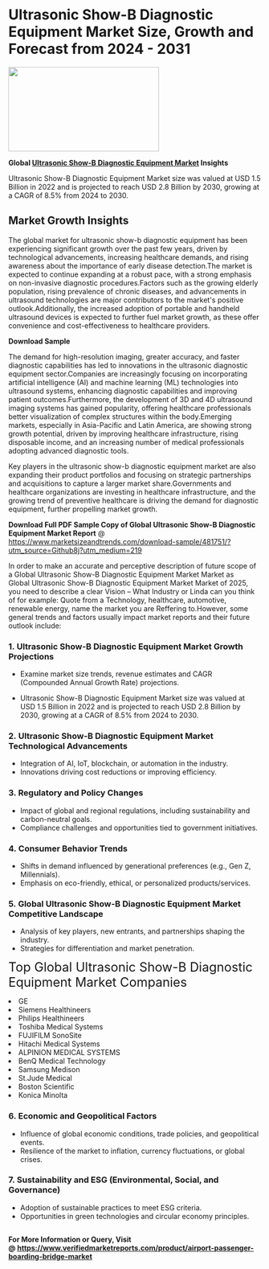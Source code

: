 <H1>Ultrasonic Show-B Diagnostic Equipment Market Size, Growth and Forecast from 2024 - 2031</H1><img class="aligncenter size-medium wp-image-584254" src="https://thirdeyenews.in/wp-content/uploads/2024/09/Global-Market-Research-300x168.jpeg" alt="" width="300" height="168" /><p><strong>Global&nbsp;<a href="https://www.marketsizeandtrends.com/download-sample/481751/?utm_source=Github8j?utm_medium=219">Ultrasonic Show-B Diagnostic Equipment Market</a> Insights</strong></p><p>Ultrasonic Show-B Diagnostic Equipment Market size was valued at USD 1.5 Billion in 2022 and is projected to reach USD 2.8 Billion by 2030, growing at a CAGR of 8.5% from 2024 to 2030.</p><p><h2>Market Growth Insights</h2> <p>The global market for ultrasonic show-b diagnostic equipment has been experiencing significant growth over the past few years, driven by technological advancements, increasing healthcare demands, and rising awareness about the importance of early disease detection.The market is expected to continue expanding at a robust pace, with a strong emphasis on non-invasive diagnostic procedures.Factors such as the growing elderly population, rising prevalence of chronic diseases, and advancements in ultrasound technologies are major contributors to the market's positive outlook.Additionally, the increased adoption of portable and handheld ultrasound devices is expected to further fuel market growth, as these offer convenience and cost-effectiveness to healthcare providers.</p> <p><strong>Download Sample</strong></p> <p>The demand for high-resolution imaging, greater accuracy, and faster diagnostic capabilities has led to innovations in the ultrasonic diagnostic equipment sector.Companies are increasingly focusing on incorporating artificial intelligence (AI) and machine learning (ML) technologies into ultrasound systems, enhancing diagnostic capabilities and improving patient outcomes.Furthermore, the development of 3D and 4D ultrasound imaging systems has gained popularity, offering healthcare professionals better visualization of complex structures within the body.Emerging markets, especially in Asia-Pacific and Latin America, are showing strong growth potential, driven by improving healthcare infrastructure, rising disposable income, and an increasing number of medical professionals adopting advanced diagnostic tools.</p> <p>Key players in the ultrasonic show-b diagnostic equipment market are also expanding their product portfolios and focusing on strategic partnerships and acquisitions to capture a larger market share.Governments and healthcare organizations are investing in healthcare infrastructure, and the growing trend of preventive healthcare is driving the demand for diagnostic equipment, further propelling market growth.</p> <p><span class=""><strong>Download Full PDF Sample Copy of Global Ultrasonic Show-B Diagnostic Equipment Market Report</strong> @ <a href="https://www.marketsizeandtrends.com/download-sample/481751/?utm_source=Github8j?utm_medium=219" target="_blank">https://www.marketsizeandtrends.com/download-sample/481751/?utm_source=Github8j?utm_medium=219</a></span></p><p>In order to make an accurate and perceptive description of future scope of a Global&nbsp;Ultrasonic Show-B Diagnostic Equipment Market Market as Global&nbsp;Ultrasonic Show-B Diagnostic Equipment Market Market of 2025, you need to describe a clear Vision &ndash; What Industry or Linda can you think of for example: Quote from a Technology, healthcare, automotive, renewable energy, name the market you are Reffering to.However, some general trends and factors usually impact market reports and their future outlook include:</p><h3>1.&nbsp;<strong>Ultrasonic Show-B Diagnostic Equipment Market Growth Projections</strong></h3><ul><li>Examine market size trends, revenue estimates and CAGR (Compounded Annual Growth Rate) projections.</li><li><p>Ultrasonic Show-B Diagnostic Equipment Market size was valued at USD 1.5 Billion in 2022 and is projected to reach USD 2.8 Billion by 2030, growing at a CAGR of 8.5% from 2024 to 2030.</p></li></ul><h3>2.&nbsp;<strong>Ultrasonic Show-B Diagnostic Equipment Market Technological Advancements</strong></h3><ul><li>Integration of AI, IoT, blockchain, or automation in the industry.</li><li>Innovations driving cost reductions or improving efficiency.</li></ul><h3>3.&nbsp;<strong>Regulatory and Policy Changes</strong></h3><ul><li>Impact of global and regional regulations, including sustainability and carbon-neutral goals.</li><li>Compliance challenges and opportunities tied to government initiatives.</li></ul><h3>4.&nbsp;<strong>Consumer Behavior Trends</strong></h3><ul><li>Shifts in demand influenced by generational preferences (e.g., Gen Z, Millennials).</li><li>Emphasis on eco-friendly, ethical, or personalized products/services.</li></ul><h3>5.&nbsp;<strong>Global Ultrasonic Show-B Diagnostic Equipment Market Competitive Landscape</strong></h3><ul><li>Analysis of key players, new entrants, and partnerships shaping the industry.</li><li>Strategies for differentiation and market penetration.</li></ul><p data-pm-slice="1 1 []"><span style="color: inherit; font-family: inherit; font-size: 25px;">Top Global Ultrasonic Show-B Diagnostic Equipment Market Companies</span></p><div class="" data-test-id=""><p><li>GE</li><li> Siemens Healthineers</li><li> Philips Healthineers</li><li> Toshiba Medical Systems</li><li> FUJIFILM SonoSite</li><li> Hitachi Medical Systems</li><li> ALPINION MEDICAL SYSTEMS</li><li> BenQ Medical Technology</li><li> Samsung Medison</li><li> St.Jude Medical</li><li> Boston Scientific</li><li> Konica Minolta</li></p></div><h3>6.&nbsp;<strong>Economic and Geopolitical Factors</strong></h3><ul><li>Influence of global economic conditions, trade policies, and geopolitical events.</li><li>Resilience of the market to inflation, currency fluctuations, or global crises.</li></ul><h3>7.&nbsp;<strong>Sustainability and ESG (Environmental, Social, and Governance)</strong></h3><ul><li>Adoption of sustainable practices to meet ESG criteria.</li><li>Opportunities in green technologies and circular economy principles.</li></ul><h2><strong style="font-size: 14px;">For More Information or Query, Visit @&nbsp;</strong><a style="background-color: #ffffff; font-size: 14px;" href="https://www.marketsizeandtrends.com/report/ultrasonic-show-b-diagnostic-equipment-market/" target="_blank">https://www.verifiedmarketreports.com/product/airport-passenger-boarding-bridge-market</a></h2>